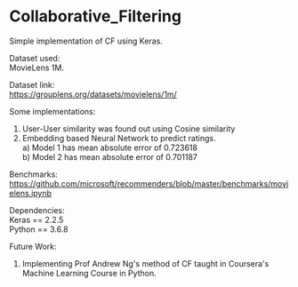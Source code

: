 # Collaborative_Filtering
Simple implementation of CF using Keras.<br>

Dataset used:<br>
MovieLens 1M.<br>

Dataset link:<br>
<a>https://grouplens.org/datasets/movielens/1m/</a>

Some implementations:<br>
1) User-User similarity was found out using Cosine similarity <br>
2) Embedding based Neural Network to predict ratings. <br>
   a) Model 1 has mean absolute error of 0.723618 <br>
   b) Model 2 has mean absolute error of 0.701187 <br>
   
Benchmarks:<br>
<a>https://github.com/microsoft/recommenders/blob/master/benchmarks/movielens.ipynb</a>

Dependencies:<br>
Keras == 2.2.5<br>
Python == 3.6.8

Future Work:
1) Implementing Prof Andrew Ng's method of CF taught in Coursera's Machine Learning Course in Python.
